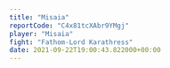 ```yaml
---
title: "Misaia"
reportCode: "C4x81tcXAbr9YMgj"
player: "Misaia"
fight: "Fathom-Lord Karathress"
date: 2021-09-22T19:00:43.822000+00:00
---
```

